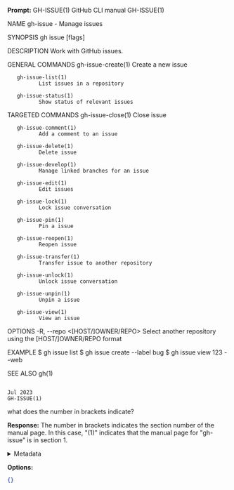 **Prompt:**
GH-ISSUE(1)                                                                                                                     GitHub CLI manual                                                                                                                     GH-ISSUE(1)

NAME
       gh-issue - Manage issues

SYNOPSIS
       gh issue <command> [flags]

DESCRIPTION
       Work with GitHub issues.

GENERAL COMMANDS
       gh-issue-create(1)
              Create a new issue

       gh-issue-list(1)
              List issues in a repository

       gh-issue-status(1)
              Show status of relevant issues

TARGETED COMMANDS
       gh-issue-close(1)
              Close issue

       gh-issue-comment(1)
              Add a comment to an issue

       gh-issue-delete(1)
              Delete issue

       gh-issue-develop(1)
              Manage linked branches for an issue

       gh-issue-edit(1)
              Edit issues

       gh-issue-lock(1)
              Lock issue conversation

       gh-issue-pin(1)
              Pin a issue

       gh-issue-reopen(1)
              Reopen issue

       gh-issue-transfer(1)
              Transfer issue to another repository

       gh-issue-unlock(1)
              Unlock issue conversation

       gh-issue-unpin(1)
              Unpin a issue

       gh-issue-view(1)
              View an issue

OPTIONS
       -R, --repo <[HOST/]OWNER/REPO>
              Select another repository using the [HOST/]OWNER/REPO format

EXAMPLE
              $ gh issue list
              $ gh issue create --label bug
              $ gh issue view 123 --web

SEE ALSO
       gh(1)

                                                                                                                                     Jul 2023                                                                                                                         GH-ISSUE(1)
 what does the number in brackets indicate?

**Response:**
The number in brackets indicates the section number of the manual page. In this case, "(1)" indicates that the manual page for "gh-issue" is in section 1.

<details><summary>Metadata</summary>

- Duration: 2047 ms
- Datetime: 2023-08-24T10:53:37.422087
- Model: gpt-3.5-turbo-0613

</details>

**Options:**
```json
{}
```

